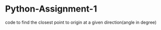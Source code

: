 # Python-Assignment-1
code to find the closest point to origin at a given direction(angle in degree)
